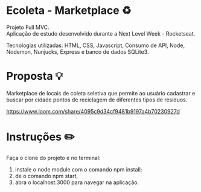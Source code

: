 # Ecoleta - Marketplace ♻️  
Projeto Full MVC.  
Aplicação de estudo desenvolvido durante a Next Level Week - Rocketseat.  

Tecnologias utilizadas: HTML, CSS, Javascript, Consumo de API, Node, Nodemon, Nunjucks, Express e banco de dados SQLite3.

# Proposta 💡
Marketplace de locais de coleta seletiva que permite ao usuário cadastrar e buscar por cidade pontos de reciclagem de diferentes tipos de resíduos.  

https://www.loom.com/share/4095c9d34cf9481b9197a4b70230927d

# Instruções ✏️
Faça o clone do projeto e no terminal:
1. instale o node module com o comando npm install;
2. de o comando npm start, 
3. abra o localhost:3000 para navegar na aplicação.
